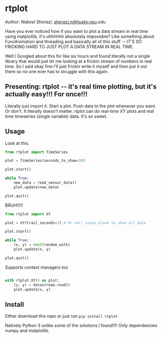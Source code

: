 # rtplot

_Author: Nabeel Sherazi, sherazi.n@husky.neu.edu_


Have you ever noticed how if you want to plot a data stream in real time using matplotlib, it's uhhhhhh absolutely impossible? Like something about FuncAnimation and threading and basically all of this stuff -- IT'S SO FRICKING HARD TO JUST PLOT A DATA STREAM IN REAL TIME.

Well I Googled about this for like six hours and found literally not a single library that would just let me looking at a frickin stream of numbers in real time. So I said okay fine I'll just frickin write it myself and then put it out there so no one ever has to struggle with this again.

## Presenting: rtplot --  it's real time plotting, but it's actually easy!!! For once!!!

Literally just import it. Start a plot. Push data to the plot whenever you want. Or don't. It literally doesn't matter. rtplot can do real-time XY plots and real time timeseries (single variable) data. It's so sweet.

## Usage

Look at this.

```python
from rtplot import TimeSeries

plot = TimeSeries(seconds_to_show=10)

plot.start()

while True:
    new_data = read_sensor_data()
    plot.update(new_data)

plot.quit()

```

BRUH!!!!!

```python
from rtplot import XY

plot = XY(trail_seconds=3) # Or not! Leave blank to show all data

plot.start()

while True:
    (x, y) = next(random_walk)
    plot.update(x, y)

plot.quit()

```

Supports context managers too

```python

with rtplot.XY() as plot:
    (x, y) = datastream.read()
    plot.update(x, y)

```

## Install

Either download this repo or just run `pip install rtplot`

Natively Python 3 unlike some of the solutions I found!!!! Only dependencies numpy and matplotlib.

